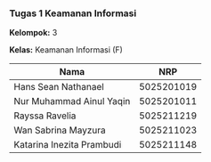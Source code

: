 ### Tugas 1 Keamanan Informasi

**Kelompok:** 3

**Kelas:** Keamanan Informasi (F)

| Nama                     | NRP         |
|--------------------------|-------------|
| Hans Sean Nathanael     | 5025201019  |
| Nur Muhammad Ainul Yaqin| 5025201011  |
| Rayssa Ravelia          | 5025211219  |
| Wan Sabrina Mayzura     | 5025211023  |
| Katarina Inezita Prambudi| 5025211148 |
